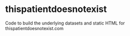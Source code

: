 # thispatientdoesnotexist
Code to build the underlying datasets and static HTML for thispatientdoesnotexist.com

